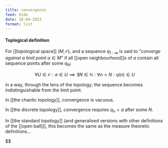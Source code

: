 ```yaml
---
title: convergence
feed: hide
date: 16-04-2023
format: list
---
```



#### Toplogical definition

For [[topological space]] $(M, \mathcal O)$, and a sequence $q_{1:\infty}$ is said to "*converge against a limit point* $a\in M$" if all [[open neighbourhood]]s of $a$ contain all sequence points after some $q_N$: 

$$
\forall U\in\mathcal O: a\in U \implies \exists N\in\mathbb N: \forall n > N: q(n)\in U
$$


in a way, through the lens of the topology, the sequence becomes indistinguishable from the limit point.

In [[the chaotic topology]], convergence is vacuous.

In [[the discrete topology]], convergence requires $q_n = a$ after some $N$.

In [[the standard topology]] (and generalised versions with other definitions of the [[open ball]]), this becomes the same as the measure theoretic definitions...


$$